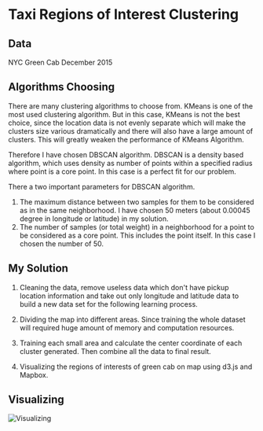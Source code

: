 # Taxi Regions of Interest Clustering

## Data
NYC Green Cab December 2015

## Algorithms Choosing
There are many clustering algorithms to choose from. KMeans is one of the most used clustering algorithm.
But in this case, KMeans is not the best choice, since the location data is not evenly separate which will make the clusters size various dramatically and there will also have a large amount of clusters. This will greatly weaken the performance of KMeans Algorithm.

Therefore I have chosen DBSCAN algorithm. DBSCAN is a density based algorithm, which uses density as number of points within a specified radius where point is a core point. In this case is a perfect fit for our problem.

There a two important parameters for DBSCAN algorithm.
1. The maximum distance between two samples for them to be considered as in the same neighborhood.
  I have chosen 50 meters (about 0.00045 degree in longitude or latitude) in my solution.
2. The number of samples (or total weight) in a neighborhood for a point to be considered as a core point. This includes the point itself.
In this case I chosen the number of 50.


## My Solution

1. Cleaning the data, remove useless data which don't have pickup location information and take out only longitude and latitude data to build a new data set for the following learning process.

2. Dividing the map into different areas. Since training the whole dataset will required huge amount of memory and computation resources.

3. Training each small area and calculate the center coordinate of each cluster generated. Then combine all the data to final result.

4. Visualizing the regions of interests of green cab on map using d3.js and Mapbox.


## Visualizing
![Visualizing](shttps://github.com/NGCyang/TaxiRegionsofInterestClustering/blob/master/visualizing.png)

